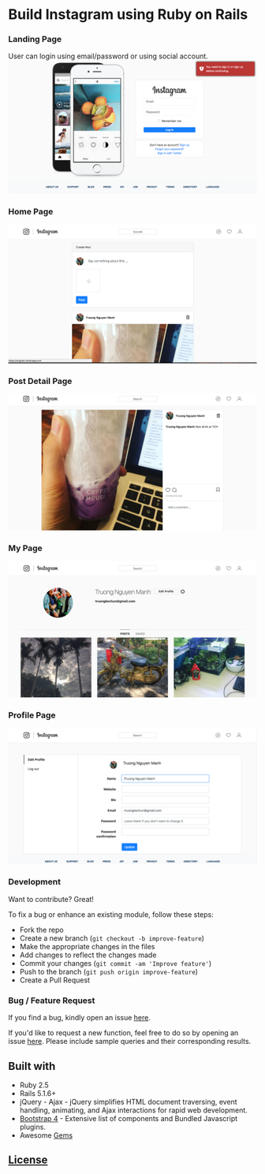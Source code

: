 # Build Instagram using Ruby on Rails

### Landing Page
User can login using email/password or using social account.
![landing page](screenshots/landing.png)

### Home Page
![home page](screenshots/home.png)

### Post Detail Page
![post detail page](screenshots/post_detail.png)

### My Page
![my page](screenshots/mypage.png)

### Profile Page
![profile page](screenshots/profile.png)

### Development
Want to contribute? Great!

To fix a bug or enhance an existing module, follow these steps:

- Fork the repo
- Create a new branch (`git checkout -b improve-feature`)
- Make the appropriate changes in the files
- Add changes to reflect the changes made
- Commit your changes (`git commit -am 'Improve feature'`)
- Push to the branch (`git push origin improve-feature`)
- Create a Pull Request

### Bug / Feature Request

If you find a bug, kindly open an issue [here](https://github.com/truongnmt/instagram-udemy/issues/new).

If you'd like to request a new function, feel free to do so by opening an issue [here](https://github.com/truongnmt/instagram-udemy/issues/new). Please include sample queries and their corresponding results.


## Built with
- Ruby 2.5
- Rails 5.1.6+
- jQuery - Ajax - jQuery simplifies HTML document traversing, event handling, animating, and Ajax interactions for rapid web development.
- [Bootstrap 4](http://getbootstrap.com/) - Extensive list of components and  Bundled Javascript plugins.
- Awesome [Gems](Gemfile)

## [License](LICENSE.md)
